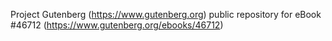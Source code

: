 Project Gutenberg (https://www.gutenberg.org) public repository for
eBook #46712 (https://www.gutenberg.org/ebooks/46712)
